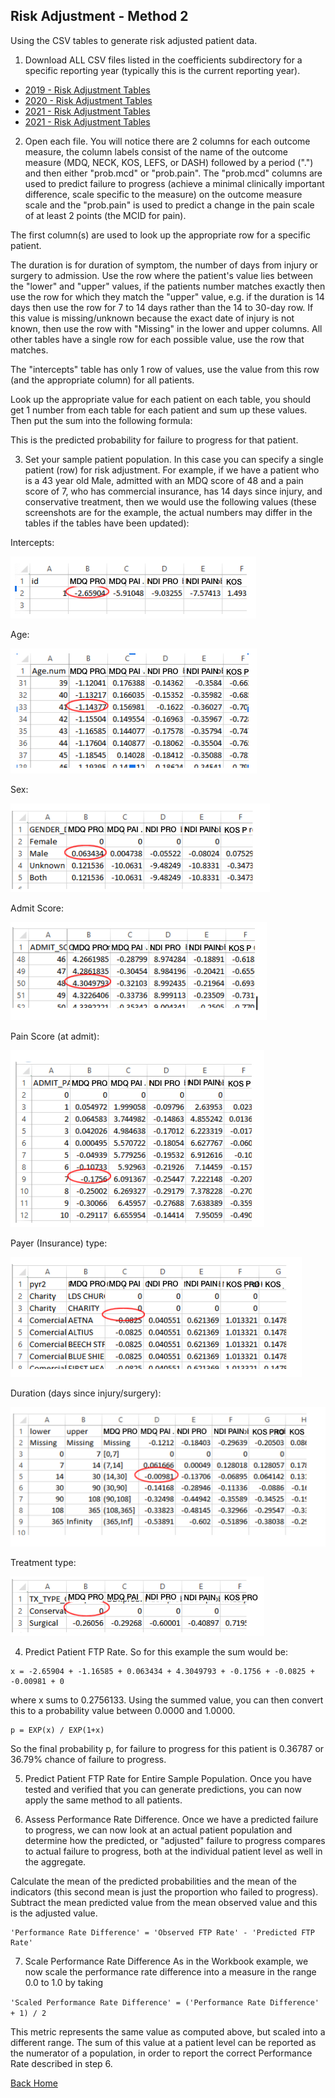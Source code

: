 ## Risk Adjustment - Method 2
Using the CSV tables to generate risk adjusted patient data.

1. Download ALL CSV files listed in the coefficients subdirectory for a specific reporting year (typically this is the current reporting year).

* [2019 - Risk Adjustment Tables](../coefficients/2019)
* [2020 - Risk Adjustment Tables](../coefficients/2020)
* [2021 - Risk Adjustment Tables](../coefficients/2021)
* [2021 - Risk Adjustment Tables](../coefficients/2022)

2. Open each file. You will notice there are 2 columns for each outcome measure, the column labels consist of the name of the outcome measure (MDQ, NECK, KOS, LEFS, or DASH) followed by a period (&quot;.&quot;) and then either &quot;prob.mcd&quot; or &quot;prob.pain&quot;. The &quot;prob.mcd&quot; columns are used to predict failure to progress (achieve a minimal clinically important difference, scale specific to the measure) on the outcome measure scale and the &quot;prob.pain&quot; is used to predict a change in the pain scale of at least 2 points (the MCID for pain).

The first column(s) are used to look up the appropriate row for a specific patient.

The duration is for duration of symptom, the number of days from injury or surgery to admission. Use the row where the patient&#39;s value lies between the &quot;lower&quot; and &quot;upper&quot; values, if the patients number matches exactly then use the row for which they match the &quot;upper&quot; value, e.g. if the duration is 14 days then use the row for 7 to 14 days rather than the 14 to 30-day row. If this value is missing/unknown because the exact date of injury is not known, then use the row with &quot;Missing&quot; in the lower and upper columns. All other tables have a single row for each possible value, use the row that matches.

The &quot;intercepts&quot; table has only 1 row of values, use the value from this row (and the appropriate column) for all patients.

Look up the appropriate value for each patient on each table, you should get 1 number from each table for each patient and sum up these values. Then put the sum into the following formula:

This is the predicted probability for failure to progress for that patient.

3. Set your sample patient population. In this case you can specify a single patient (row) for risk adjustment.
For example, if we have a patient who is a 43 year old Male, admitted with an MDQ score of 48 and a pain score of 7, who has commercial insurance, has 14 days since injury, and conservative treatment, then we would use the following values (these screenshots are for the example, the actual numbers may differ in the tables if the tables have been updated):

  Intercepts:

![](intercepts.png)

  Age:

![](age.png)

  Sex:

![](gender.png)

  Admit Score:

![](admit_score.png)

  Pain Score (at admit):

![](admit_pain.png)

  Payer (Insurance) type:

![](payer.png)

  Duration (days since injury/surgery):

![](duration.png)

  Treatment type:

![](treatment.png)

4. Predict Patient FTP Rate.  So for this example the sum would be:

```
x = -2.65904 + -1.16585 + 0.063434 + 4.3049793 + -0.1756 + -0.0825 + -0.00981 + 0
```
where x sums to 0.2756133. Using the summed value, you can then convert this to a probability value between 0.0000 and 1.0000.

```
p = EXP(x) / EXP(1+x)
```

So the final probability p, for failure to progress for this patient is 0.36787 or 36.79% chance of failure to progress.

5. Predict Patient FTP Rate for Entire Sample Population. Once you have tested and verified that you can generate predictions, you can now apply the same method to all patients.

6. Assess Performance Rate Difference. Once we have a predicted failure to progress, we can now look at an actual patient population and determine how the predicted, or &quot;adjusted&quot; failure to progress compares to actual failure to progress, both at the individual patient level as well in the aggregate.

Calculate the mean of the predicted probabilities and the mean of the indicators (this second mean is just the proportion who failed to progress). Subtract the mean predicted value from the mean observed value and this is the adjusted value.

```
'Performance Rate Difference' = 'Observed FTP Rate' - 'Predicted FTP Rate'
```

7. Scale Performance Rate Difference
As in the Workbook example, we now scale the performance rate difference into a measure in the range 0.0 to 1.0 by taking

`'Scaled Performance Rate Difference' = ('Performance Rate Difference' + 1) / 2`

This metric represents the same value as computed above, but scaled into a different range. The sum of this value at a patient level can be reported as the numerator of a population, in order to report the correct Performance Rate described in step 6.

[Back Home](../README.md)
